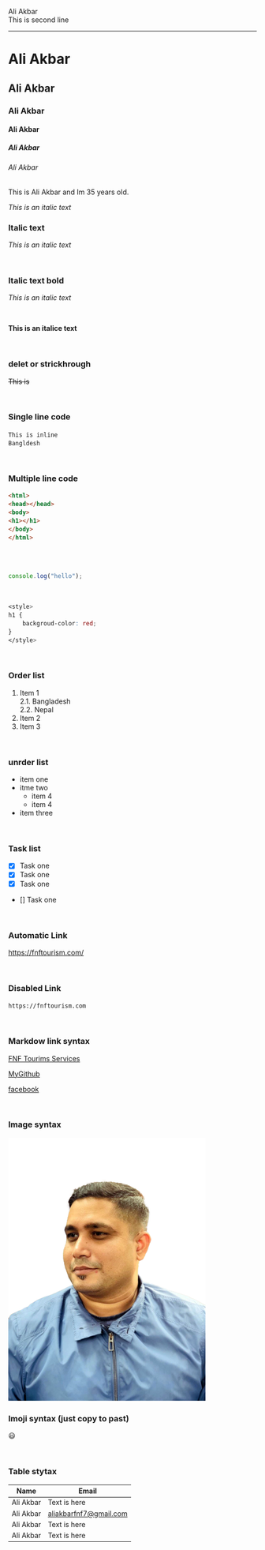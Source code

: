 <!--Markdown tutorial-->
Ali Akbar  
This is second line


---
# Ali Akbar

## Ali Akbar

### Ali Akbar

#### Ali Akbar

##### Ali Akbar

###### Ali Akbar

<p>This is Ali Akbar and Im 35 years old.</p>

<i>This is an italic text</i>  

### Italic text

_This is an italic text_

<br>

### Italic text bold

_This is an italic text_

<br> 

__This is an italice text__  

<br>

### delet or strickhrough

~~This is~~

<br>

### Single line code

`This is inline`  
`Bangldesh`  

<br>

### Multiple line code

```html
<html>
<head></head>
<body>
<h1></h1>
</body>
</html>
```  
<br>

```javascript

console.log("hello");
```  
<br>

```css  
<style>
h1 {
    backgroud-color: red;
}
</style>  
```
<br>

### Order list

1. Item 1  
   2.1. Bangladesh  
   2.2. Nepal
2. Item 2
3. Item 3  

<br>

### unrder list

- item one  
- itme two  
  - item 4
  - item 4
- item three  

<br>

### Task list

- [x] Task one 
- [x] Task one 
- [x] Task one 
- [] Task one 

<br>

### Automatic Link

https://fnftourism.com/

<br>

### Disabled Link

`https://fnftourism.com`

<br>

### Markdow link syntax  

[FNF Tourims Services](websitelink)  

[MyGithub](github)   

[facebook](facebooklink)

<br>

### Image syntax  

<!-- ![profile](./images/images.png) -->
<img src="./images/images.png" width="400px" title="profile image" />

<br>

### Imoji syntax  (just copy to past)  
😃

<br>

### Table stytax
| Name | Email |
|-------- | ------|
|Ali Akbar | Text is here|
|Ali Akbar | aliakbarfnf7@gmail.com|
|Ali Akbar | Text is here|
|Ali Akbar | Text is here|


















<!-- all link is here -->
[websitelink]: https://fnftourism.com

[github]: https://github.com/aliakbarfnf

[facebooklink]:(https://fnftourism.com/)











    


